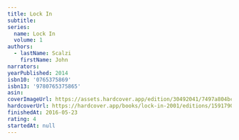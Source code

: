 ```yaml
---
title: Lock In
subtitle:
series:
  name: Lock In
  volume: 1
authors:
  - lastName: Scalzi
    firstName: John
narrators:
yearPublished: 2014
isbn10: '0765375869'
isbn13: '9780765375865'
asin:
coverImageUrl: https://assets.hardcover.app/edition/30492041/7497a804bcbdf48101a3b24bc5d2af2a75c7d928.jpeg
hardcoverUrl: https://hardcover.app/books/lock-in-2001/editions/15917903
finishedAt: 2016-05-23
rating: 4
startedAt: null
---
```

